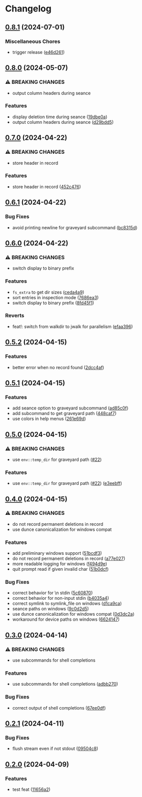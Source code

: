 # Changelog

## [0.8.1](https://github.com/MilesCranmer/rip2/compare/v0.8.0...v0.8.1) (2024-07-01)


### Miscellaneous Chores

* trigger release ([e46d261](https://github.com/MilesCranmer/rip2/commit/e46d2613e539566760521905d85194690d6efba2))

## [0.8.0](https://github.com/MilesCranmer/rip2/compare/v0.7.0...v0.8.0) (2024-05-07)


### ⚠ BREAKING CHANGES

* output column headers during seance

### Features

* display deletion time during seance ([19dbe0a](https://github.com/MilesCranmer/rip2/commit/19dbe0a3bb61b62727cc5a4ab98913feb3c01512))
* output column headers during seance ([d29bdd5](https://github.com/MilesCranmer/rip2/commit/d29bdd51e93e8cccacbfc12e5e99608cf1c07314))

## [0.7.0](https://github.com/MilesCranmer/rip2/compare/v0.6.1...v0.7.0) (2024-04-22)


### ⚠ BREAKING CHANGES

* store header in record

### Features

* store header in record ([452c476](https://github.com/MilesCranmer/rip2/commit/452c476c83a4587dae9b447c7f4a3ebb2c55cf0d))

## [0.6.1](https://github.com/MilesCranmer/rip2/compare/v0.6.0...v0.6.1) (2024-04-22)


### Bug Fixes

* avoid printing newline for graveyard subcommand ([bc8315d](https://github.com/MilesCranmer/rip2/commit/bc8315d1f096a969999f1c1f1d8db8295e992027))

## [0.6.0](https://github.com/MilesCranmer/rip2/compare/v0.5.2...v0.6.0) (2024-04-22)


### ⚠ BREAKING CHANGES

* switch display to binary prefix

### Features

* `fs_extra` to get dir sizes ([ceda4a9](https://github.com/MilesCranmer/rip2/commit/ceda4a974a68d1ef48cd58322e49118f507ba076))
* sort entries in inspection mode ([7686ea3](https://github.com/MilesCranmer/rip2/commit/7686ea362f631ed8a877963c56e1eccbb24172c6))
* switch display to binary prefix ([8fd45f1](https://github.com/MilesCranmer/rip2/commit/8fd45f1e0eb95a217756363a0e3dfda99db7dd21))


### Reverts

* feat!: switch from walkdir to jwalk for parallelism ([efaa396](https://github.com/MilesCranmer/rip2/commit/efaa396054c0e0f6b12dabb01147a4481db298f8))

## [0.5.2](https://github.com/MilesCranmer/rip2/compare/v0.5.1...v0.5.2) (2024-04-15)


### Features

* better error when no record found ([2dcc4af](https://github.com/MilesCranmer/rip2/commit/2dcc4af2babe4cd2df3dcea2b75169e603fabeba))

## [0.5.1](https://github.com/MilesCranmer/rip2/compare/v0.5.0...v0.5.1) (2024-04-15)


### Features

* add seance option to graveyard subcommand ([ad85c0f](https://github.com/MilesCranmer/rip2/commit/ad85c0fd517f476bf4d141a8a1c30e173c43152d))
* add subcommand to get graveyard path ([448caf7](https://github.com/MilesCranmer/rip2/commit/448caf7b6c6c86bd8fa02783d4b7e70064725d11))
* use colors in help menus ([261e69d](https://github.com/MilesCranmer/rip2/commit/261e69d7d3671b5b131ac8458eb10c462098ea34))

## [0.5.0](https://github.com/MilesCranmer/rip2/compare/v0.4.0...v0.5.0) (2024-04-15)


### ⚠ BREAKING CHANGES

* use `env::temp_dir` for graveyard path ([#22](https://github.com/MilesCranmer/rip2/issues/22))

### Features

* use `env::temp_dir` for graveyard path ([#22](https://github.com/MilesCranmer/rip2/issues/22)) ([e3eebff](https://github.com/MilesCranmer/rip2/commit/e3eebffc941aa8540b73214d3e4bf5960a4cd254))

## [0.4.0](https://github.com/MilesCranmer/rip2/compare/v0.3.0...v0.4.0) (2024-04-15)


### ⚠ BREAKING CHANGES

* do not record permanent deletions in record
* use dunce canonicalization for windows compat

### Features

* add preliminary windows support ([51bcdf3](https://github.com/MilesCranmer/rip2/commit/51bcdf3e0143858b0e17ea1a31fbaa6b3a90683c))
* do not record permanent deletions in record ([a77e027](https://github.com/MilesCranmer/rip2/commit/a77e027c383af922fec1eeda4eb855b5f82d3bbf))
* more readable logging for windows ([f494d9e](https://github.com/MilesCranmer/rip2/commit/f494d9e3b45210b74ab55a9efc6792e321912a43))
* quit prompt read if given invalid char ([51b0dcf](https://github.com/MilesCranmer/rip2/commit/51b0dcfc4fddca4e799895053d2b68f913ca6371))


### Bug Fixes

* correct behavior for \n stdin ([5c60870](https://github.com/MilesCranmer/rip2/commit/5c608704a16ff36d143a665d2789da3bc67a692f))
* correct behavior for non-input stdin ([b4035a4](https://github.com/MilesCranmer/rip2/commit/b4035a4c240a839cfe3c25607fef07edf2463912))
* correct symlink to symlink_file on windows ([d1ca9ca](https://github.com/MilesCranmer/rip2/commit/d1ca9ca27e35a9dd45c40d31785d76d18820a675))
* seance paths on windows ([9c0d2d5](https://github.com/MilesCranmer/rip2/commit/9c0d2d516fa4146dcb2971a6482b75dfd7f23d59))
* use dunce canonicalization for windows compat ([0d3dc2a](https://github.com/MilesCranmer/rip2/commit/0d3dc2abe6086f7c8460c7552a9cc610ed07bb49))
* workaround for device paths on windows ([6624147](https://github.com/MilesCranmer/rip2/commit/66241479e0f95793b167dc186175e533e4e351c0))

## [0.3.0](https://github.com/MilesCranmer/rip2/compare/v0.2.1...v0.3.0) (2024-04-14)


### ⚠ BREAKING CHANGES

* use subcommands for shell completions

### Features

* use subcommands for shell completions ([adbb270](https://github.com/MilesCranmer/rip2/commit/adbb270190a80a33515b091d50f8c0455029c9c6))


### Bug Fixes

* correct output of shell completions ([67ee0df](https://github.com/MilesCranmer/rip2/commit/67ee0dfb44ae518c68113c857aea093bbf2de62b))

## [0.2.1](https://github.com/MilesCranmer/rip2/compare/v0.2.0...v0.2.1) (2024-04-11)


### Bug Fixes

* flush stream even if not stdout ([09504c8](https://github.com/MilesCranmer/rip2/commit/09504c8b8d16d07aa973ace093b80485a87ee32e))

## [0.2.0](https://github.com/MilesCranmer/rip2/compare/v0.1.0...v0.2.0) (2024-04-09)


### Features

* test feat ([11656a2](https://github.com/MilesCranmer/rip2/commit/11656a2c3216fed0dc6b3a4566641d8c571bf107))
